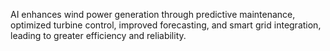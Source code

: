 AI enhances wind power generation through predictive maintenance, optimized turbine control, improved forecasting, and smart grid integration, leading to greater efficiency and reliability.
